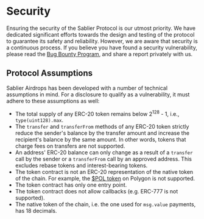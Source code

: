# Security

Ensuring the security of the Sablier Protocol is our utmost priority. We have dedicated significant efforts towards the
design and testing of the protocol to guarantee its safety and reliability. However, we are aware that security is a
continuous process. If you believe you have found a security vulnerability, please read the
[Bug Bounty Program](https://sablier.notion.site/bug-bounty), and share a report privately with us.

## Protocol Assumptions

Sablier Airdrops has been developed with a number of technical assumptions in mind. For a disclosure to qualify as a
vulnerability, it must adhere to these assumptions as well:

- The total supply of any ERC-20 token remains below 2<sup>128</sup> - 1, i.e., `type(uint128).max`.
- The `transfer` and `transferFrom` methods of any ERC-20 token strictly reduce the sender's balance by the transfer
  amount and increase the recipient's balance by the same amount. In other words, tokens that charge fees on transfers
  are not supported.
- An address' ERC-20 balance can only change as a result of a `transfer` call by the sender or a `transferFrom` call by
  an approved address. This excludes rebase tokens and interest-bearing tokens.
- The token contract is not an ERC-20 representation of the native token of the chain. For example, the
  [$POL token](https://polygonscan.com/address/0x0000000000000000000000000000000000001010) on Polygon is not supported.
- The token contract has only one entry point.
- The token contract does not allow callbacks (e.g. ERC-777 is not supported).
- The native token of the chain, i.e. the one used for `msg.value` payments, has 18 decimals.

